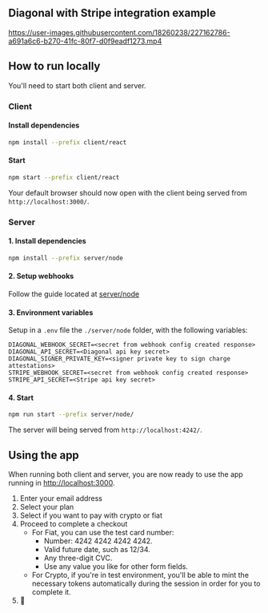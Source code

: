 ## Diagonal with Stripe integration example

https://user-images.githubusercontent.com/18260238/227162786-a691a6c6-b270-41fc-80f7-d0f9eadf1273.mp4

## How to run locally

You'll need to start both client and server.

### Client

#### Install dependencies

```bash
npm install --prefix client/react
```

#### Start

```bash
npm start --prefix client/react
```

Your default browser should now open with the client being served from `http://localhost:3000/`.

### Server

#### 1. Install dependencies

```bash
npm install --prefix server/node
```

#### 2. Setup webhooks

Follow the guide located at [server/node](./server/node/README.md#running-the-server)

#### 3. Environment variables

Setup in a `.env` file the `./server/node` folder, with the following variables:

```
DIAGONAL_WEBHOOK_SECRET=<secret from webhook config created response>
DIAGONAL_API_SECRET=<Diagonal api key secret>
DIAGONAL_SIGNER_PRIVATE_KEY=<signer private key to sign charge attestations>
STRIPE_WEBHOOK_SECRET=<secret from webhook config created response>
STRIPE_API_SECRET=<Stripe api key secret>
```

#### 4. Start

```bash
npm run start --prefix server/node/
```

The server will being served from `http://localhost:4242/`.

## Using the app

When running both client and server, you are now ready to use the app running in [http://localhost:3000](http://localhost:3000).

1. Enter your email address
2. Select your plan
3. Select if you want to pay with crypto or fiat
4. Proceed to complete a checkout
    - For Fiat, you can use the test card number:
        - Number: 4242 4242 4242 4242.
        - Valid future date, such as 12/34.
        - Any three-digit CVC.
        - Use any value you like for other form fields.
    - For Crypto, if you're in test environment, you'll be able to mint the necessary tokens automatically during the session in order for you to complete it.
5. 🎉

